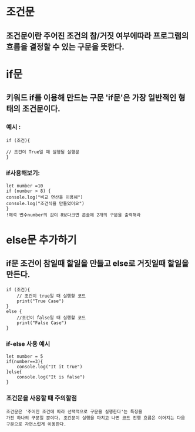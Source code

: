 # 조건문

## 조건문이란 주어진 조건의 참/거짓 여부에따라 프로그램의 흐름을 결정할 수 있는 구문을 뜻한다.

# if문
## 키워드 if를 이용해 만드는 구문 'if문'은 가장 일반적인 형태의 조건문이다.

### 예시 :
    if (조건){

    // 조건이 True일 때 실행될 실행문
    }

### if사용해보기:
    let number =10
    if (number > 8) {
    console.log("비교 연산을 이용해")
    console.log("조건식을 만들었어요")
    }
    !해석 변수number의 값이 8보다크면 콘솔에 2개의 구문을 출력해라
# else문 추가하기
## if문 조건이 참일때 할일을 만들고 else로 거짓일때 할일을 만든다.
    if (조건){
        // 조건이 true일 때 실행할 코드
        print("True Case")
    }
    else {
        //조건이 false일 때 실행할 코드
        print("False Case")
    }
### if-else 사용 예시

    let number = 5
    if(number==3){
        console.log("It it true")
    }else{
        console.log("It is false")
    }
### 조건문을 사용할 때 주의할점
    조건문은 '주어진 조건에 따라 선택적으로 구문을 실행한다'는 특징을
    가진 하나의 구문일 뿐이다. 조건문이 실행을 마치고 나면 코드 진행 흐름은 이어지는 다음 구문으로 자연스럽게 이동한다.
